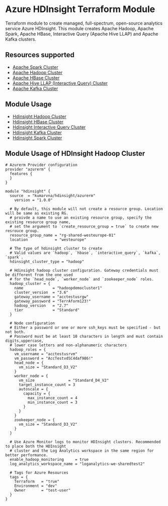# Azure HDInsight Terraform Module

Terraform module to create managed, full-spectrum, open-source analytics service Azure HDInsight. This module creates Apache Hadoop, Apache Spark, Apache HBase, Interactive Query (Apache Hive LLAP) and Apache Kafka clusters.

## Resources supported

- [Apache Spark Cluster](https://registry.terraform.io/providers/hashicorp/azurerm/latest/docs/resources/hdinsight_spark_cluster)
- [Apache Hadoop Cluster](https://registry.terraform.io/providers/hashicorp/azurerm/latest/docs/resources/hdinsight_hadoop_cluster)
- [Apache HBase Cluster](https://registry.terraform.io/providers/hashicorp/azurerm/latest/docs/resources/hdinsight_hbase_cluster)
- [Apache Hive LLAP (Interactive Query) Cluster](https://registry.terraform.io/providers/hashicorp/azurerm/latest/docs/resources/hdinsight_interactive_query_cluster)
- [Apache Kafka Cluster](https://registry.terraform.io/providers/hashicorp/azurerm/latest/docs/resources/hdinsight_kafka_cluster)

## Module Usage

- [Hdinsight Hadoop Cluster](hdinsight_hadoop_cluster/README.md)
- [Hdinsight HBase Cluster](hdinsight_hbase_cluster/README.md)
- [Hdinsight Interactive Query Cluster](hdinsight_interactive_query_cluster/README.md)
- [Hdinsight Kafka Cluster](hdinsight_kafka_cluster/README.md)
- [Hdinsight Spark Cluster](hdinsight_spark_cluster/README.md)

## Module Usage of HDInsight Hadoop Cluster

```hcl
# Azurerm Provider configuration
provider "azurerm" {
  features {
  }
}

module "hdinsight" {
  source  = "kumarvna/hdinsight/azurerm"
    version = "1.0.0"

  # By default, this module will not create a resource group. Location will be same as existing RG.
  # proivde a name to use an existing resource group, specify the existing resource group name, 
  # set the argument to `create_resource_group = true` to create new resrouce group.
  resource_group_name = "rg-shared-westeurope-01"
  location            = "westeurope"

  # The type of hdinsight cluster to create 
  # Valid values are `hadoop`, `hbase`, `interactive_query`, `kafka`, `spark`.
  hdinsight_cluster_type = "hadoop"

  # Hdinsight hadoop cluster configuration. Gateway credentials must be different from the one used 
  # for the `head_node`, `worker_node` and `zookeeper_node` roles.
  hadoop_cluster = {
    name             = "hadoopdemocluster1"
    cluster_version  = "3.6"
    gateway_username = "acctestusrgw"
    gateway_password = "TerrAform123!"
    hadoop_version   = "2.7"
    tier             = "Standard"
  }

  # Node configuration
  # Either a password or one or more ssh_keys must be specified - but not both.
  # Password must be at least 10 characters in length and must contain digits,uppercase, 
  # lower case letters and non-alphanumeric characters 
  hadoop_roles = {
    vm_username = "acctestusrvm"
    vm_password = "AccTestvdSC4daf986!"
    head_node = {
      vm_size = "Standard_D3_V2"
    }
    worker_node = {
      vm_size               = "Standard_D4_V2"
      target_instance_count = 3
      autoscale = {
        capacity = {
          max_instance_count = 4
          min_instance_count = 3
        }
      }
    }
    zookeeper_node = {
      vm_size = "Standard_D3_V2"
    }
  }

  # Use Azure Monitor logs to monitor HDInsight clusters. Recommended to place both the HDInsight 
  # cluster and the Log Analytics workspace in the same region for better performance.
  enable_hadoop_monitoring     = true
  log_analytics_workspace_name = "loganalytics-we-sharedtest2"

  # Tags for Azure Resources
  tags = {
    Terraform   = "true"
    Environment = "dev"
    Owner       = "test-user"
  }
}
```
